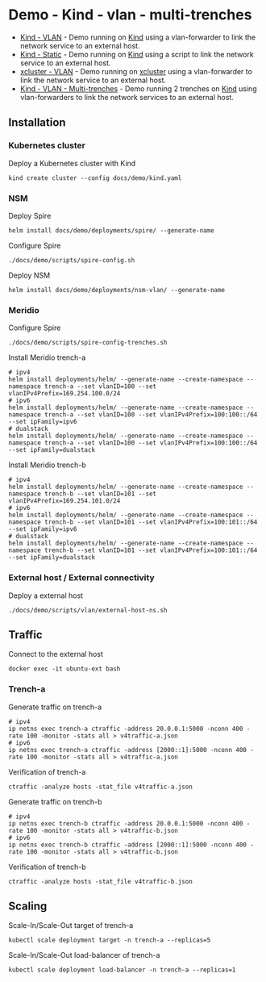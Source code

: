# Demo - Kind - vlan - multi-trenches

* [Kind - VLAN](readme.md) - Demo running on [Kind](https://kind.sigs.k8s.io/) using a vlan-forwarder to link the network service to an external host.
* [Kind - Static](static.md) - Demo running on [Kind](https://kind.sigs.k8s.io/) using a script to link the network service to an external host.
* [xcluster - VLAN](xcluster.md) - Demo running on [xcluster](https://github.com/Nordix/xcluster) using a vlan-forwarder to link the network service to an external host.
* [Kind - VLAN - Multi-trenches](multi-trenches.md) - Demo running 2 trenches on [Kind](https://kind.sigs.k8s.io/) using vlan-forwarders to link the network services to an external host.

## Installation

### Kubernetes cluster

Deploy a Kubernetes cluster with Kind
```
kind create cluster --config docs/demo/kind.yaml
```

### NSM

Deploy Spire
```
helm install docs/demo/deployments/spire/ --generate-name
```

Configure Spire
```
./docs/demo/scripts/spire-config.sh
```

Deploy NSM
```
helm install docs/demo/deployments/nsm-vlan/ --generate-name
```

### Meridio

Configure Spire
```
./docs/demo/scripts/spire-config-trenches.sh
```

Install Meridio trench-a
```
# ipv4
helm install deployments/helm/ --generate-name --create-namespace --namespace trench-a --set vlanID=100 --set vlanIPv4Prefix=169.254.100.0/24
# ipv6
helm install deployments/helm/ --generate-name --create-namespace --namespace trench-a --set vlanID=100 --set vlanIPv4Prefix=100:100::/64 --set ipFamily=ipv6 
# dualstack
helm install deployments/helm/ --generate-name --create-namespace --namespace trench-a --set vlanID=100 --set vlanIPv4Prefix=100:100::/64 --set ipFamily=dualstack 
```

Install Meridio trench-b
```
# ipv4
helm install deployments/helm/ --generate-name --create-namespace --namespace trench-b --set vlanID=101 --set vlanIPv4Prefix=169.254.101.0/24
# ipv6
helm install deployments/helm/ --generate-name --create-namespace --namespace trench-b --set vlanID=101 --set vlanIPv4Prefix=100:101::/64 --set ipFamily=ipv6 
# dualstack
helm install deployments/helm/ --generate-name --create-namespace --namespace trench-b --set vlanID=101 --set vlanIPv4Prefix=100:101::/64 --set ipFamily=dualstack 
```

### External host / External connectivity

Deploy a external host
```
./docs/demo/scripts/vlan/external-host-ns.sh
```

## Traffic

Connect to the external host
```
docker exec -it ubuntu-ext bash
```

### Trench-a

Generate traffic on trench-a
```
# ipv4
ip netns exec trench-a ctraffic -address 20.0.0.1:5000 -nconn 400 -rate 100 -monitor -stats all > v4traffic-a.json
# ipv6
ip netns exec trench-a ctraffic -address [2000::1]:5000 -nconn 400 -rate 100 -monitor -stats all > v4traffic-a.json
```

Verification of trench-a
```
ctraffic -analyze hosts -stat_file v4traffic-a.json
```

Generate traffic on trench-b
```
# ipv4
ip netns exec trench-b ctraffic -address 20.0.0.1:5000 -nconn 400 -rate 100 -monitor -stats all > v4traffic-b.json
# ipv6
ip netns exec trench-b ctraffic -address [2000::1]:5000 -nconn 400 -rate 100 -monitor -stats all > v4traffic-b.json
```

Verification of trench-b
```
ctraffic -analyze hosts -stat_file v4traffic-b.json
```

## Scaling

Scale-In/Scale-Out target of trench-a
```
kubectl scale deployment target -n trench-a --replicas=5
```

Scale-In/Scale-Out load-balancer of trench-a
```
kubectl scale deployment load-balancer -n trench-a --replicas=1
```

